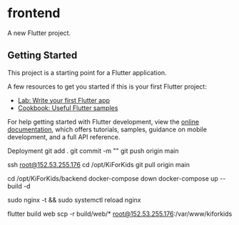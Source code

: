 # frontend

A new Flutter project.

## Getting Started

This project is a starting point for a Flutter application.

A few resources to get you started if this is your first Flutter project:

- [Lab: Write your first Flutter app](https://docs.flutter.dev/get-started/codelab)
- [Cookbook: Useful Flutter samples](https://docs.flutter.dev/cookbook)

For help getting started with Flutter development, view the
[online documentation](https://docs.flutter.dev/), which offers tutorials,
samples, guidance on mobile development, and a full API reference.

Deployment
git add .
git commit -m ""
git push origin main

ssh root@152.53.255.176
cd /opt/KiForKids
git pull origin main

cd /opt/KiForKids/backend
docker-compose down
docker-compose up --build -d

sudo nginx -t && sudo systemctl reload nginx

flutter build web
scp -r build/web/* root@152.53.255.176:/var/www/kiforkids
